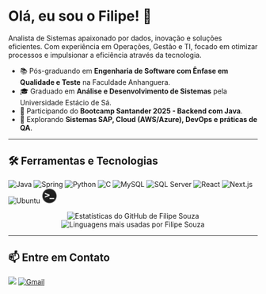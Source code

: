 # Olá, eu sou o Filipe! 👋

Analista de Sistemas apaixonado por dados, inovação e soluções eficientes. Com experiência em Operações, Gestão e TI, focado em otimizar processos e impulsionar a eficiência através da tecnologia. 

- 📚 Pós-graduando em **Engenharia de Software com Ênfase em Qualidade e Teste** na Faculdade Anhanguera.
- 🎓 Graduado em **Análise e Desenvolvimento de Sistemas** pela Universidade Estácio de Sá.
- 🚀 Participando do **Bootcamp Santander 2025 - Backend com Java**.
- 🌱 Explorando **Sistemas SAP, Cloud (AWS/Azure), DevOps e práticas de QA**.

---

## 🛠️ Ferramentas e Tecnologias

<p align="left">
  <img src="https://www.vectorlogo.zone/logos/java/java-icon.svg" alt="Java" height="30" title="Java"/>
  <img src="https://www.vectorlogo.zone/logos/springio/springio-icon.svg" alt="Spring" height="30" title="Spring"/>
  <img src="https://www.vectorlogo.zone/logos/python/python-icon.svg" alt="Python" height="30" title="Python"/>
  <img src="https://img.icons8.com/color/512/c-programming.png" alt="C" height="30" title="C"/>
  <img src="https://www.vectorlogo.zone/logos/mysql/mysql-icon.svg" alt="MySQL" height="30" title="MySQL"/>
  <img src="https://www.geekandjob.com/uploads/wiki/43b8c92d2a8fcd2a95ae6bf30c18494dae92467a.png" alt="SQL Server" height="30" title="SQL Server"/>
  <img src="https://www.vectorlogo.zone/logos/reactjs/reactjs-icon.svg" alt="React" height="30" title="React"/>
  <img src="https://www.vectorlogo.zone/logos/nextjs/nextjs-icon.svg" alt="Next.js" height="30" title="Next.js"/>
  <img src="https://www.vectorlogo.zone/logos/ubuntu/ubuntu-icon.svg" alt="Ubuntu" height="30" title="Ubuntu"/>
  <img src="https://raw.githubusercontent.com/github/explore/80688e429a7d4ef2fca1e82350fe8e3517d3494d/topics/terminal/terminal.png" alt="Terminal" height="30" title="Terminal">
</p>


<div align="center">
  <img height="180em" src="https://github-readme-stats.vercel.app/api?username=devfilipesouza&show_icons=true&hide_border=true&include_all_commits=true&count_private=true&theme=default" alt="Estatísticas do GitHub de Filipe Souza"/>
  <img height="180em" src="https://github-readme-stats.vercel.app/api/top-langs/?username=devfilipesouza&layout=compact&langs_count=8&hide_border=true&theme=default" alt="Linguagens mais usadas por Filipe Souza"/>
</div>

---

## 📫 Entre em Contato

<p align="left">
  <a href="https://www.linkedin.com/in/filipe-souza-925077234/" target="_blank"><img src="https://img.shields.io/badge/-LinkedIn-%230077B5?style=for-the-badge&logo=linkedin&logoColor=white" target="_blank"></a>
  <a href="mailto:filipe.svito@gmail.com"><img src="https://img.shields.io/badge/Gmail-D14836?style=for-the-badge&logo=gmail&logoColor=white" alt="Gmail"></a>
</p>
